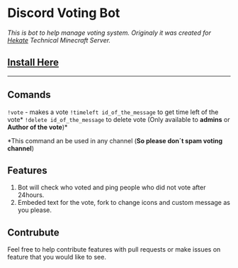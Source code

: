 # Discord Voting Bot
*This is bot to help manage voting system. Originaly it was created for [Hekate](https://discord.gg/sfCkZDA) Technical Minecraft Server.* 

## [Install Here](https://github.com/Kirill-iceland/voting-bot/releases)
---
## Comands 
```!vote``` - makes a vote
```!timeleft id_of_the_message``` to get time left of the vote* 
```!delete id_of_the_message``` to delete vote (Only available to **admins** or **Author of the vote**)*   
   
*This command an be used in any channel (**So please don´t spam voting channel**)   
## Features   
1. Bot will check who voted and ping people who did not vote after 24hours.
2. Embeded text for the vote, fork to change icons and custom message as you please.



## Contrubute 
Feel free to help contribute features with pull requests or make issues on feature that you would like to see.
